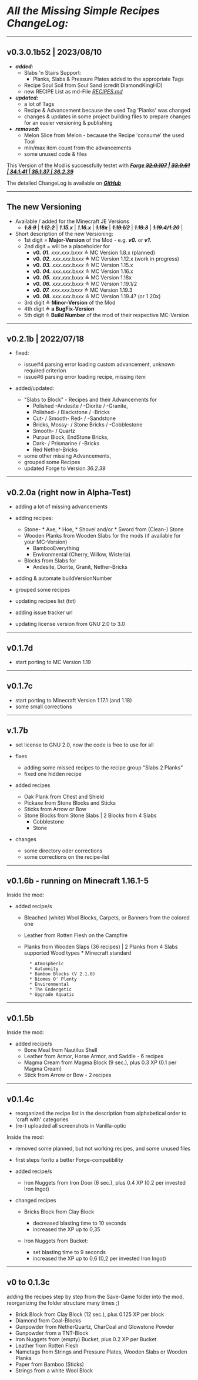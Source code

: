 # ***All the Missing Simple Recipes ChangeLog:***

--------------------------
 v0.3.0.1b52 | 2023/08/10
--------------------------
* ***added:***
  * Slabs 'n Stairs Support:
    * Planks, Slabs & Pressure Plates added to the appropriate Tags
  * Recipe Soul Soil from Soul Sand (credit DiamondKingHD)
  * new RECIPE List as md-File *[RECIPES.md](RECIPES.md)*
* ***updated:***
  * a lot of Tags
  * Recipe & Advancement because the used Tag 'Planks' was changed
  * changes & updates in some project building files to prepare changes
    for an easier versioning & publishing
* ***removed:***
  * Melon Slice from Melon - because the Recipe 'consume' the used Tool
  * min/max item count from the advancements  
  * some unused code & files

This Version of the Mod is successfully testet with
    *[**Forge ~~32.0.107~~ | ~~33.0.61~~ | ~~34.1.41~~ | ~~35.1.37~~ | 36.2.39**](https://files.minecraftforge.net/net/minecraftforge/forge/index_1.16.5.html)*

The detailed ChangeLog is available on *[**GitHub**](https://github.com/DancerVlt69/AllTheMissingRecipes/blob/1.16.x/CHANGELOG.md)*

____________________
 The new Versioning
--------------------
* Available / added for the Minecraft JE Versions
    - ~~***1.8.9***~~ | ~~***1.12.2***~~ | ***1.15.x*** | ***1.16.x*** | ~~***1.18x***~~ | ~~***1.19.1/2***~~ | ~~***1.19.3***~~ | ~~***1.19.4/1.20***~~ |
* Short description of the new Versioning:
	- 1st digit = **Major-Version** of the Mod - e.g. ***v0.*** or ***v1.***
	- 2nd digit = will be a placeholder for
	  - **v0.** ***01.*** *xxx*.*xxx*.b*xxx* ≙  MC Version 1.8.x (planned)
	  - **v0.** ***02.*** *xxx*.*xxx*.b*xxx* ≙  MC Version 1.12.x (work in progress)
	  - **v0.** ***03.*** *xxx*.*xxx*.b*xxx* ≙  MC Version 1.15.x
	  - **v0.** ***04.*** *xxx*.*xxx*.b*xxx* ≙  MC Version 1.16.x
	  - **v0.** ***05.*** *xxx*.*xxx*.b*xxx* ≙  MC Version 1.18x
	  - **v0.** ***06.*** *xxx*.*xxx*.b*xxx* ≙  MC Version 1.19.1/2
      - **v0.** ***07.*** *xxx*.*xxx*.b*xxx* ≙  MC Version 1.19.3
      - **v0.** ***08.*** *xxx*.*xxx*.b*xxx* ≙  MC Version 1.19.4? (or 1.20x)
	- 3rd digit ≙ **Minor-Version** of the Mod
	- 4th digit ≙ **a BugFix-Version** 
    - 5th digit ≙ **Build Number** of the mod of their respective MC-Version

----------------------
 v0.2.1b | 2022/07/18
----------------------
* fixed:
    - issue#4 parsing error loading custom advancement, unknown required criterion
    - issue#6 parsing error loading recipe, missing item

* added/updated:
  - "Slabs to Block" - Recipes and their Advancements for
    * Polished -Andesite / -Diorite / -Granite,
    * Polished- / Blackstone / -Bricks
    * Cut- / Smooth- Red- / -Sandstone
    * Bricks, Mossy- / Stone Bricks / -Cobblestone
    * Smooth- / Quartz
    * Purpur Block, EndStone Bricks,
    * Dark- / Prismarine / -Bricks
    * Red Nether-Bricks
  - some other missing Advancements,
  - grouped some Recipes
  - updated Forge to Version *36.2.39*

-----------------------------------
 v0.2.0a (right now in Alpha-Test)
-----------------------------------
* adding a lot of missing advancements
* adding recipes:
    - Stone- * Axe, * Hoe, * Shovel and/or  * Sword from (Clean-) Stone
    - Wooden Planks from Wooden Slabs for the mods (if available for your MC-Version)
       * BambooEverything
       * Environmental (Cherry, Willow, Wisteria)
    - Blocks from Slabs for
        * Andesite, Diorite, Granit, Nether-Bricks

* adding & automate buildVersionNumber
* grouped some recipes
* updating recipes list (txt)
* adding issue tracker url
* updating license version from GNU 2.0 to 3.0   

----------
 v0.1.7d
----------
* start porting to MC Version 1.19

----------
 v0.1.7c
----------
* start porting to Minecraft Version 1.17.1 (and 1.18)
* some small corrections

----------
 v.1.7b 
----------
* set license to GNU 2.0, now the code is free to use for all
* fixes
	- adding some missed recipes to the recipe group "Slabs 2 Planks"
	- fixed one hidden recipe

* added recipes
    - Oak Plank from Chest and Shield
	- Pickaxe from Stone Blocks and Sticks
	- Sticks from Arrow or Bow
	- Stone Blocks from Stone Slabs | 2 Blocks from 4 Slabs
		* Cobblestone
		* Stone

* changes
	- some directory oder corrections
	- some corrections on the recipe-list

------------------------------------------
 v0.1.6b - running on Minecraft 1.16.1-5 
------------------------------------------
Inside the mod:

* added recipe/s
	- Bleached (white) Wool Blocks, Carpets, or Banners from the colored one
	- Leather from Rotten Flesh on the Campfire
	- Planks from Wooden Slaps (36 recipes) | 2 Planks from 4 Slabs
	    supported Wood types
		    * Minecraft standard
			
			* Atmospheric
			* Autumnity
			* Bamboo Blocks (V 2.1.0)
			* Biomes O' Plenty
			* Environmental
			* The Endergetic
			* Upgrade Aquatic

----------
 v0.1.5b
----------
Inside the mod:

* added recipe/s
	- Bone Meal from Nautilus Shell
	- Leather from Armor, Horse Armor, and Saddle - 6 recipes
	- Magma Cream from Magma Block (9 sec.), plus 0.3 XP (0.1 per Magma Cream)
	- Stick from Arrow or Bow - 2 recipes

----------
 v0.1.4c
----------
* reorganized the recipe list in the description from alphabetical order to 'craft with' categories
* (re-) uploaded all screenshots in Vanilla-optic

Inside the mod:

* removed some planned, but not working recipes, and some unused files
* first steps for/to a better Forge-compatibility

* added recipe/s
	- Iron Nuggets from Iron Door (6 sec.), plus 0.4 XP (0.2 per invested Iron Ingot)

* changed recipes
	- Bricks Block  from Clay Block
		* decreased blasting time to 10 seconds
		* increased the XP up to 0,35

	- Iron Nuggets from Bucket:
		- set blasting time to 9 seconds
		- increased the XP up to 0,6 (0,2 per invested Iron Ingot)

---------------
 v0 to 0.1.3c
---------------
adding the recipes step by step from the Save-Game folder into the mod, reorganizing the folder structure many times ;)

* Brick Block from Clay Block (12 sec.), plus 0.125 XP per block
* Diamond from Coal-Blocks
* Gunpowder from NetherQuartz, CharCoal and Glowstone Powder
* Gunpowder from a TNT-Block
* Iron Nuggets from (empty) Bucket, plus 0.2 XP per Bucket
* Leather from Rotten Flesh
* Nametags from Strings and Pressure Plates, Wooden Slabs or Wooden Planks
* Paper from Bamboo (Sticks)
* Strings from a white Wool Block
